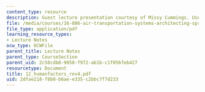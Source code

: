 ```yaml
---
content_type: resource
description: Guest lecture presentation courtesy of Missy Cummings. Used with permission.
file: /media/courses/16-886-air-transportation-systems-architecting-spring-2004/2dfae218f8b0b6aee335c2bbc7f7d233_12_humanfactors_rev4.pdf
file_type: application/pdf
learning_resource_types:
- Lecture Notes
ocw_type: OCWFile
parent_title: Lecture Notes
parent_type: CourseSection
parent_uid: 2c58cdb8-9058-f972-ab1b-c1f056feb427
resourcetype: Document
title: 12_humanfactors_rev4.pdf
uid: 2dfae218-f8b0-b6ae-e335-c2bbc7f7d233
---
```

